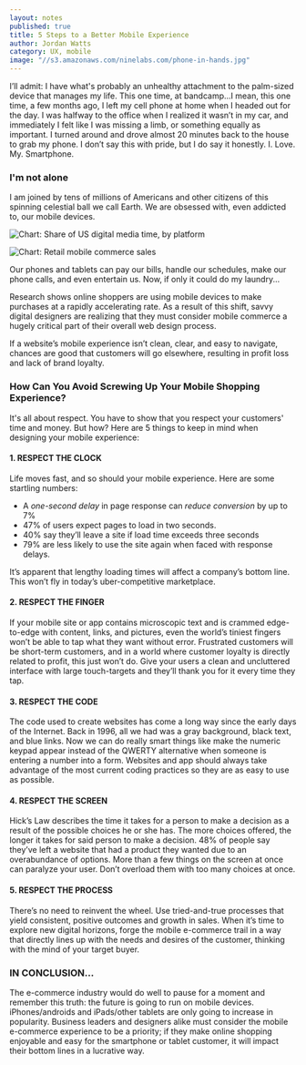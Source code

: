 ```yaml
---
layout: notes
published: true
title: 5 Steps to a Better Mobile Experience
author: Jordan Watts
category: UX, mobile
image: "//s3.amazonaws.com/ninelabs.com/phone-in-hands.jpg"
---
```


I’ll admit: I have what's probably an unhealthy attachment to the palm-sized device that manages my life. This one time, at bandcamp...I mean, this one time, a few months ago, I left my cell phone at home when I headed out for the day. I was halfway to the office when I realized it wasn’t in my car, and immediately I felt like I was missing a limb, or something equally as important. I turned around and drove almost 20 minutes back to the house to grab my phone. I don’t say this with pride, but I do say it honestly. I. Love. My. Smartphone.

### I'm not alone
I am joined by tens of millions of Americans and other citizens of this spinning celestial ball we call Earth. We are obsessed with, even addicted to, our mobile devices.

![Chart: Share of US digital media time, by platform](http://277y2d10y5kk16f38t1xjp9f.wpengine.netdna-cdn.com/wp-content/uploads/2015/05/Share-of-US-Digital-Media-Time-Spent-by-Platform.png)

![Chart: Retail mobile commerce sales](https://d28wbuch0jlv7v.cloudfront.net/images/infografik/normal/ChartOfTheDay_822_retail_mobile_commerce_sales_in_the_U_S__n.jpg)

Our phones and tablets can pay our bills, handle our schedules, make our phone calls, and even entertain us. Now, if only it could do my laundry...

Research shows online shoppers are using mobile devices to make purchases at a rapidly accelerating rate. As a result of this shift, savvy digital designers are realizing that they must consider mobile commerce a hugely critical part of their overall web design process.

If a website’s mobile experience isn’t clean, clear, and easy to navigate, chances are good that customers will go elsewhere, resulting in profit loss and lack of brand loyalty.

### How Can You Avoid Screwing Up Your Mobile Shopping Experience?

It's all about respect. You have to show that you respect your customers' time and money. But how? Here are 5 things to keep in mind when designing your mobile experience:

#### 1. RESPECT THE CLOCK
Life moves fast, and so should your mobile experience. Here are some startling numbers:

  - A _one-second delay_ in page response can _reduce conversion_ by up to 7%
  - 47% of users expect pages to load in two seconds.
  - 40% say they’ll leave a site if load time exceeds three seconds
  - 79% are less likely to use the site again when faced with response delays.

It’s apparent that lengthy loading times will affect a company’s bottom line. This won’t fly in today’s uber-competitive marketplace.

#### 2. RESPECT THE FINGER
If your mobile site or app contains microscopic text and is crammed edge-to-edge with content, links, and pictures, even the world’s tiniest fingers won’t be able to tap what they want without error. Frustrated customers will be short-term customers, and in a world where customer loyalty is directly related to profit, this just won’t do. Give your users a clean and uncluttered interface with large touch-targets and they’ll thank you for it every time they tap.

#### 3. RESPECT THE CODE
The code used to create websites has come a long way since the early days of the Internet. Back in 1996, all we had was a gray background, black text, and blue links. Now we can do really smart things like make the numeric keypad appear instead of the QWERTY alternative when someone is entering a number into a form. Websites and app should always take advantage of the most current coding practices so they are as easy to use as possible.

#### 4. RESPECT THE SCREEN
Hick’s Law describes the time it takes for a person to make a decision as a result of the possible choices he or she has. The more choices offered, the longer it takes for said person to make a decision. 48% of people say they’ve left a website that had a product they wanted due to an overabundance of options. More than a few things on the screen at once can paralyze your user. Don’t overload them with too many choices at once.

#### 5. RESPECT THE PROCESS
There’s no need to reinvent the wheel. Use tried-and-true processes that yield consistent, positive outcomes and growth in sales. When it’s time to explore new digital horizons, forge the mobile e-commerce trail in a way that directly lines up with the needs and desires of the customer, thinking with the mind of your target buyer.

### IN CONCLUSION...

The e-commerce industry would do well to pause for a moment and remember this truth: the future is going to run on mobile devices. iPhones/androids and iPads/other tablets are only going to increase in popularity. Business leaders and designers alike must consider the mobile e-commerce experience to be a priority; if they make online shopping enjoyable and easy for the smartphone or tablet customer, it will impact their bottom lines in a lucrative way.


